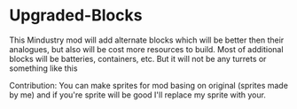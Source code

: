 # Upgraded-Blocks
This Mindustry mod will add alternate blocks which will be better then their analogues, but also will be cost more resources to build.
Most of additional blocks will be batteries, containers, etc. 
But it will not be any turrets or something like this 
<p></p>
Contribution:
You can make sprites for mod basing on original (sprites made by me) and if you're sprite will be good I'll replace my sprite with your.
